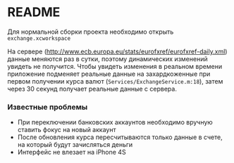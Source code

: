 # README #

Для нормальной сборки проекта необходимо открыть `exchange.xcworkspace`


На сервере (http://www.ecb.europa.eu/stats/eurofxref/eurofxref-daily.xml) данные меняются раз в сутки, поэтому динамических изменений увидеть не получится. Чтобы увидеть изменения в реальном времени приложение подменяет реальные данные на захардкоженные при первом получении курса валют (`Services/ExchangeService.m:18`), затем через 30 секунд получает реальные данные с сервера.

### Известные проблемы ###

* При переключении банковских аккаунтов необходимо вручную ставить фокус на новый аккаунт  
* После обновления курса пересчитываются только данные в счете, на который будут зачисляться деньги
* Интерфейс не влезает на iPhone 4S